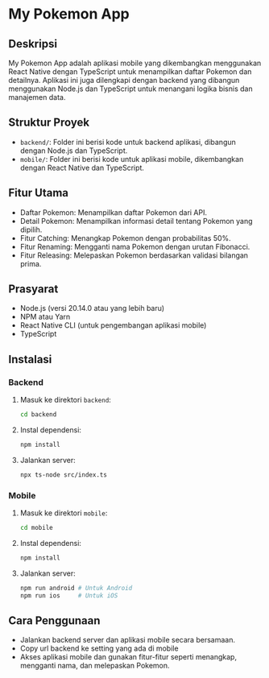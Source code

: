 # My Pokemon App

## Deskripsi

My Pokemon App adalah aplikasi mobile yang dikembangkan menggunakan React Native dengan TypeScript untuk menampilkan daftar Pokemon dan detailnya. Aplikasi ini juga dilengkapi dengan backend yang dibangun menggunakan Node.js dan TypeScript untuk menangani logika bisnis dan manajemen data.

## Struktur Proyek

- `backend/`: Folder ini berisi kode untuk backend aplikasi, dibangun dengan Node.js dan TypeScript.
- `mobile/`: Folder ini berisi kode untuk aplikasi mobile, dikembangkan dengan React Native dan TypeScript.

## Fitur Utama

- Daftar Pokemon: Menampilkan daftar Pokemon dari API.
- Detail Pokemon: Menampilkan informasi detail tentang Pokemon yang dipilih.
- Fitur Catching: Menangkap Pokemon dengan probabilitas 50%.
- Fitur Renaming: Mengganti nama Pokemon dengan urutan Fibonacci.
- Fitur Releasing: Melepaskan Pokemon berdasarkan validasi bilangan prima.

## Prasyarat

- Node.js (versi 20.14.0 atau yang lebih baru)
- NPM atau Yarn
- React Native CLI (untuk pengembangan aplikasi mobile)
- TypeScript

## Instalasi

### Backend

1. Masuk ke direktori `backend`:
   ```bash
   cd backend

2. Instal dependensi:
   ```bash
   npm install
4. Jalankan server:
   ```bash
   npx ts-node src/index.ts

### Mobile 
1. Masuk ke direktori `mobile`:
   ```bash
   cd mobile

2. Instal dependensi:
   ```bash
   npm install
4. Jalankan server:
   ```bash
   npm run android # Untuk Android
   npm run ios     # Untuk iOS

## Cara Penggunaan 
   - Jalankan backend server dan aplikasi mobile secara bersamaan.
   - Copy url backend ke setting yang ada di mobile
   - Akses aplikasi mobile dan gunakan fitur-fitur seperti menangkap, mengganti nama, dan melepaskan Pokemon.


